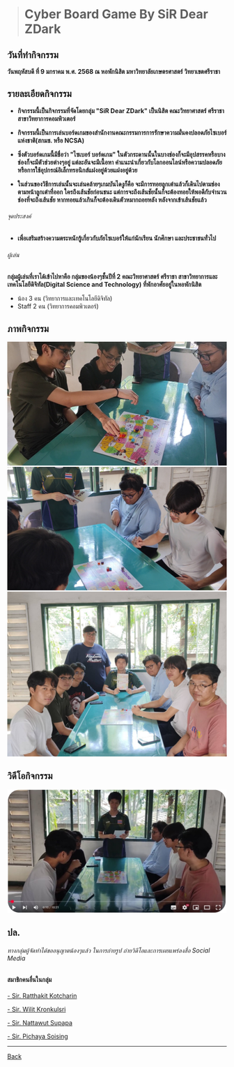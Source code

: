 >#  Cyber Board Game By SiR Dear ZDark 
 
## วันที่ทำกิจกรรม
**วันพฤหัสบดี ที่ 9 มกราคม พ.ศ. 2568 ณ หอพักนิสิต มหาวิทยาลัยเกษตรศาสตร์ วิทยาเขตศรีราชา**

## รายละเอียดกิจกรรม
- **กิจกรรมนี้เป็นกิจกรรมที่จัดโดยกลุ่ม "SiR Dear ZDark" เป็นนิสิต คณะวิทยาศาสตร์ ศรีราชา สาขาวิทยาการคอมพิวเตอร์**

- **กิจกรรมนี้เป็นการเล่นบอร์ดเกมของสำนักงานคณะกรรมการการรักษาความมั่นคงปลอดภัยไซเบอร์แห่งชาติ(สกมช. หรือ NCSA)**

- **ซึ่งตัวบอร์ดเกมนี้มีชื่อว่า "ไซเบอร์ บอร์ดเกม" ในตัวกระดานนั้นในบางช่องก็จะมีอุปสรรคหรือบางช่องก็จะมีตัวช่วยต่างๆอยู่ แต่ละอันจะมีเนื้อหา คำแนะนำเกี่ยวกับโลกออนไลน์หรือความปลอดภัยหรือการใช้อุปกรณ์อิเล็กทรอนิกส์แฝงอยู่ด้วยแฝงอยู่ด้วย**

- **ในส่วนของวิธีการเล่นนั้นจะเล่นคล้ายๆเกมบันไดงูก็คือ จะมีการทอยลูกเต๋าแล้วก็เดินไปตามช่องตามหน้าลูกเต๋าที่ออก ใครถึงเส้นชัยก่อนชนะ แต่การจะถึงเส้นชัยนั้นก็จะต้องทอยให้พอดีกับจำนวนช่องที่จะถึงเส้นชัย หากทอยแล้วเกินก็จะต้องเดินตัวหมากถอยหลัง หลังจากเข้าเส้นชัยแล้ว**

###### จุดประสงค์
- **เพื่อเสริมสร้างความตระหนักรู้เกี่ยวกับภัยไซเบอร์ให้แก่นักเรียน นักศึกษา และประชาชนทั่วไป**

###### ผู้เล่น
**กลุ่มผู้เล่นที่เราได้เข้าไปหาคือ กลุ่มของน้องๆชั้นปีที่ 2 คณะวิทยาศาสตร์ ศรีราชา สาขาวิทยาการและเทคโนโลยีดิจิทัล(Digital Science and Technology) ที่พักอาศัยอยู่ในหอพักนิสิต**
- น้อง 3 คน (วิทยาการและเทคโนโลยีดิจิทัล)
- Staff 2 คน (วิทยาการคอมพิวเตอร์)


## ภาพกิจกรรม
![GamePlay1](/img/IMG_0008.jpeg)
![GamePlay2](/img/IMG_0009.jpeg)
![Group_photo](/img/IMG_0010.jpeg)

## วิดีโอกิจกรรม
[![Cyber Board Game](/img/IMG_0011.jpeg)](https://youtu.be/dNZV-51a_OU "Cyber Board Game")

## ปล.
###### ทางกลุ่มผู้จัดทำได้ขออนุญาตน้องๆแล้ว ในการถ่ายรูป ถ่ายวิดีโอและการเผยแพร่ลงสื่อ Social Media

#### สมาชิกคนอื่นในกลุ่ม

[- Sir. Ratthakit Kotcharin](https://6530200401.github.io/board-game)

[- Sir. Wilit Kronkulsri](https://6530200461.github.io/board-game)

[- Sir. Nattawut Supapa](https://mizeto.github.io/board-game)

[- Sir. Pichaya Soising](https://6530250158.github.io/board-game)

---
[Back](README.md)
